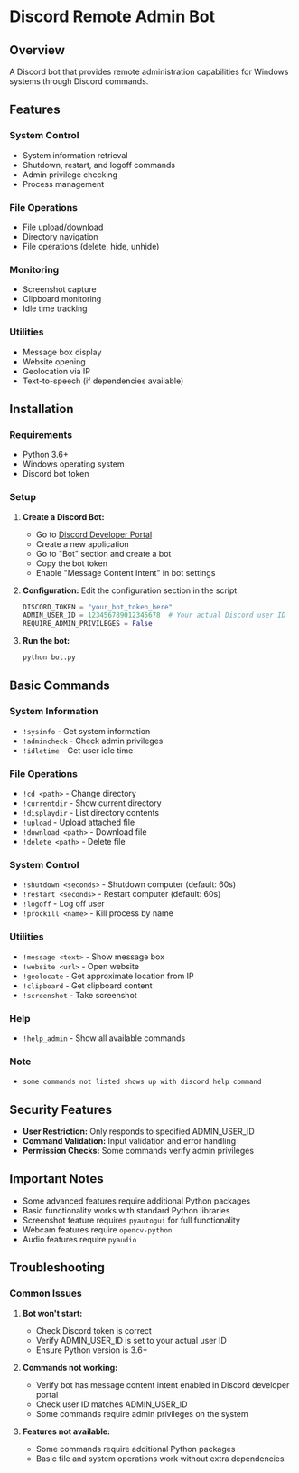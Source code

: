 # Discord Remote Admin Bot

## Overview

A Discord bot that provides remote administration capabilities for Windows systems through Discord commands.

## Features

### System Control
- System information retrieval
- Shutdown, restart, and logoff commands
- Admin privilege checking
- Process management

### File Operations
- File upload/download
- Directory navigation
- File operations (delete, hide, unhide)

### Monitoring
- Screenshot capture
- Clipboard monitoring
- Idle time tracking

### Utilities
- Message box display
- Website opening
- Geolocation via IP
- Text-to-speech (if dependencies available)

## Installation

### Requirements
- Python 3.6+
- Windows operating system
- Discord bot token

### Setup

1. **Create a Discord Bot:**
   - Go to [Discord Developer Portal](https://discord.com/developers/applications)
   - Create a new application
   - Go to "Bot" section and create a bot
   - Copy the bot token
   - Enable "Message Content Intent" in bot settings

2. **Configuration:**
   Edit the configuration section in the script:
   ```python
   DISCORD_TOKEN = "your_bot_token_here"
   ADMIN_USER_ID = 123456789012345678  # Your actual Discord user ID
   REQUIRE_ADMIN_PRIVILEGES = False
   ```

3. **Run the bot:**
   ```bash
   python bot.py
   ```

## Basic Commands

### System Information
- `!sysinfo` - Get system information
- `!admincheck` - Check admin privileges
- `!idletime` - Get user idle time

### File Operations
- `!cd <path>` - Change directory
- `!currentdir` - Show current directory
- `!displaydir` - List directory contents
- `!upload` - Upload attached file
- `!download <path>` - Download file
- `!delete <path>` - Delete file

### System Control
- `!shutdown <seconds>` - Shutdown computer (default: 60s)
- `!restart <seconds>` - Restart computer (default: 60s)
- `!logoff` - Log off user
- `!prockill <name>` - Kill process by name

### Utilities
- `!message <text>` - Show message box
- `!website <url>` - Open website
- `!geolocate` - Get approximate location from IP
- `!clipboard` - Get clipboard content
- `!screenshot` - Take screenshot

### Help
- `!help_admin` - Show all available commands
### Note
- `some commands not listed shows up with discord help command`
## Security Features

- **User Restriction:** Only responds to specified ADMIN_USER_ID
- **Command Validation:** Input validation and error handling
- **Permission Checks:** Some commands verify admin privileges

## Important Notes

- Some advanced features require additional Python packages
- Basic functionality works with standard Python libraries
- Screenshot feature requires `pyautogui` for full functionality
- Webcam features require `opencv-python`
- Audio features require `pyaudio`

## Troubleshooting

### Common Issues

1. **Bot won't start:**
   - Check Discord token is correct
   - Verify ADMIN_USER_ID is set to your actual user ID
   - Ensure Python version is 3.6+

2. **Commands not working:**
   - Verify bot has message content intent enabled in Discord developer portal
   - Check user ID matches ADMIN_USER_ID
   - Some commands require admin privileges on the system

3. **Features not available:**
   - Some commands require additional Python packages
   - Basic file and system operations work without extra dependencies
